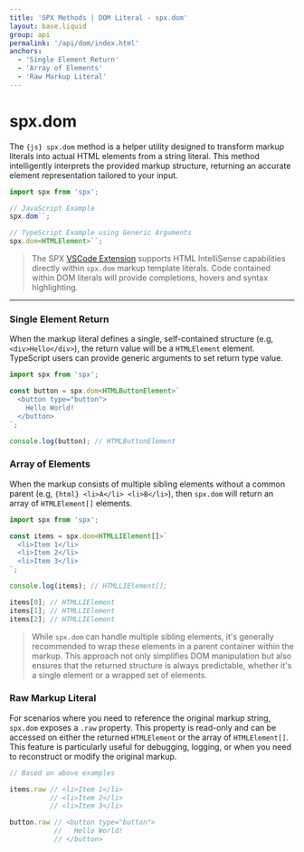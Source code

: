```yaml
---
title: 'SPX Methods | DOM Literal - spx.dom'
layout: base.liquid
group: api
permalink: '/api/dom/index.html'
anchors:
  - 'Single Element Return'
  - 'Array of Elements'
  - 'Raw Markup Literal'
---
```


# spx.dom

The `{js} spx.dom` method is a helper utility designed to transform markup literals into actual HTML elements from a string literal. This method intelligently interprets the provided markup structure, returning an accurate element representation tailored to your input.

<!-- prettier-ignore -->
```ts
import spx from 'spx';

// JavaScript Example
spx.dom``;

// TypeScript Example using Generic Arguments
spx.dom<HTMLElement>``;
```

> The SPX [VSCode Extension](/usage/vscode-extension/) supports HTML IntelliSense capabilities directly within `spx.dom` markup template literals. Code contained within DOM literals will provide completions, hovers and syntax highlighting.

---

### Single Element Return

When the markup literal defines a single, self-contained structure (e.g, `<div>Hello</div>`), the return value will be a `HTMLElement` element. TypeScript users can provide generic arguments to set return type value.

```ts
import spx from 'spx';

const button = spx.dom<HTMLButtonElement>`
  <button type="button">
    Hello World!
  </button>
`;

console.log(button); // HTMLButtonElement
```

### Array of Elements

When the markup consists of multiple sibling elements without a common parent (e.g, `{html} <li>A</li> <li>B</li>`), then `spx.dom` will return an array of `HTMLElement[]` elements.

```ts
import spx from 'spx';

const items = spx.dom<HTMLLIElement[]>`
  <li>Item 1</li>
  <li>Item 2</li>
  <li>Item 3</li>
`;

console.log(items); // HTMLLIElement[];

items[0]; // HTMLLIElement
items[1]; // HTMLLIElement
items[2]; // HTMLLIElement
```

> While `spx.dom` can handle multiple sibling elements, it's generally recommended to wrap these elements in a parent container within the markup. This approach not only simplifies DOM manipulation but also ensures that the returned structure is always predictable, whether it's a single element or a wrapped set of elements.

### Raw Markup Literal

For scenarios where you need to reference the original markup string, `spx.dom` exposes a `.raw` property. This property is read-only and can be accessed on either the returned `HTMLElement` or the array of `HTMLElement[]`. This feature is particularly useful for debugging, logging, or when you need to reconstruct or modify the original markup.

<!-- prettier-ignore -->
```js
// Based on above examples

items.raw // <li>Item 1</li>
          // <li>Item 2</li>
          // <li>Item 3</li>

button.raw // <button type="button">
           //   Hello World!
           // </button>
```
